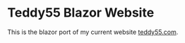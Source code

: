 ﻿# Teddy55 Blazor Website

This is the blazor port of my current website [teddy55.com](https://teddy55.com).